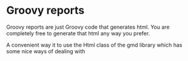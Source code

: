 # Groovy reports

Groovy reports are just Groovy code that generates html.
You are completely free to generate that html any way you prefer.

A convenient way it to use the Html class of the gmd library which has some 
nice ways of dealing with